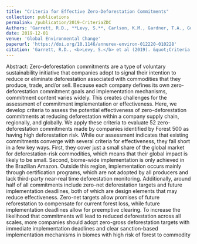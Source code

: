 ```yaml
---
title: "Criteria for Effective Zero-Deforestation Commitments"
collection: publications
permalink: /publication/2019-CriteriaZDC
Authors: 'Garrett, R.D., **Levy, S.**, Carlson, K.M., Gardner, T.A., Godar, J., Clapp, J., Dauvergne, P., Heilmayr, R., le Polain de Waroux, Y., Ayre, B., Barr, R., Døvre, B., Gibbs, H.K., Hall, S., Lake, S., Milder, J.C., Rausch, L.L., Rivero, R., Rueda, X., Sarsfield, R., Soares-Filho, B., Villoria, N.'
date: 2019-12-01
venue: 'Global Environmental Change'
paperurl: 'https://doi.org/10.1146/annurev-environ-012220-010228'
citation: 'Garrett, R.D., <b>Levy, S.</b> et al (2019). &quot;Criteria for Effective Zero-Deforestation Commitments.&quot; <i>Global Environmental Change</i>. 54.'
---
```

Abstract: Zero-deforestation commitments are a type of voluntary sustainability initiative that companies adopt to signal their intention to reduce or eliminate deforestation associated with commodities that they produce, trade, and/or sell. Because each company defines its own zero-deforestation commitment goals and implementation mechanisms, commitment content varies widely. This creates challenges for the assessment of commitment implementation or effectiveness. Here, we develop criteria to assess the potential effectiveness of zero-deforestation commitments at reducing deforestation within a company supply chain, regionally, and globally. We apply these criteria to evaluate 52 zero-deforestation commitments made by companies identified by Forest 500 as having high deforestation risk. While our assessment indicates that existing commitments converge with several criteria for effectiveness, they fall short in a few key ways. First, they cover just a small share of the global market for deforestation-risk commodities, which means that their global impact is likely to be small. Second, biome-wide implementation is only achieved in the Brazilian Amazon. Outside this region, implementation occurs mainly through certification programs, which are not adopted by all producers and lack third-party near-real time deforestation monitoring. Additionally, around half of all commitments include zero-net deforestation targets and future implementation deadlines, both of which are design elements that may reduce effectiveness. Zero-net targets allow promises of future reforestation to compensate for current forest loss, while future implementation deadlines allow for preemptive clearing. To increase the likelihood that commitments will lead to reduced deforestation across all scales, more companies should adopt zero-gross deforestation targets with immediate implementation deadlines and clear sanction-based implementation mechanisms in biomes with high risk of forest to commodity
